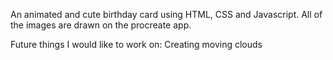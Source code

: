 An animated and cute birthday card using HTML, CSS and Javascript. All of the images are drawn on the procreate app. 

Future things I would like to work on:
Creating moving clouds
